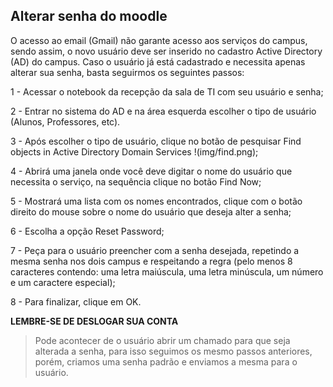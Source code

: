 ## Alterar senha do moodle

O acesso ao email (Gmail) não garante acesso aos serviços do campus, sendo assim, o novo usuário deve ser inserido no cadastro Active Directory (AD) do campus. Caso o usuário já está cadastrado e necessita apenas 
alterar sua senha, basta seguirmos os seguintes passos:

1 - Acessar o notebook da recepção da sala de TI com seu usuário e senha;

2 - Entrar no sistema do AD e na área esquerda escolher o tipo de usuário (Alunos, Professores, etc).

3 - Após escolher o tipo de usuário, clique no botão de pesquisar Find objects in Active Directory Domain Services !(img/find.png);

4 - Abrirá uma janela onde você deve digitar o nome do usuário que necessita o serviço, na sequência clique no botão Find Now;

5 - Mostrará uma lista com os nomes encontrados, clique com o botão direito do mouse sobre o nome do usuário que deseja alter a senha;

6 - Escolha a opção Reset Password;

7 - Peça para o usuário preencher com a senha desejada, repetindo a mesma senha nos dois campus e respeitando a regra (pelo menos 8 caracteres contendo: uma letra maiúscula, uma letra minúscula, um número e um caractere especial);

8 - Para finalizar, clique em OK.

**LEMBRE-SE DE DESLOGAR SUA CONTA**



> Pode acontecer de o usuário abrir um chamado para que seja alterada a senha, para isso seguimos os mesmo passos anteriores, porém, criamos uma senha padrão e enviamos a mesma para o usuário.
